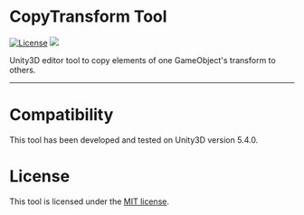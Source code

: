 # CopyTransform Tool
[![License](https://img.shields.io/badge/License-MIT-green.svg)](https://raw.githubusercontent.com/JAFS6/BoxStairsTool/master/LICENSE)
![](https://img.shields.io/badge/Unity3D%20version-5.4.0-lightgrey.svg)

Unity3D editor tool to copy elements of one GameObject's transform to others.

--------

# Compatibility
This tool has been developed and tested on Unity3D version 5.4.0.

# License
This tool is licensed under the [MIT license](https://opensource.org/licenses/MIT).
